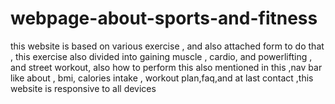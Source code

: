 # webpage-about-sports-and-fitness
this website is based on various exercise , and also attached form to do that , this exercise also divided into gaining muscle , cardio, and powerlifting , and street workout, also how to perform this also mentioned in this ,nav bar like about , bmi, calories intake , workout plan,faq,and at last contact ,this website is responsive to all devices
